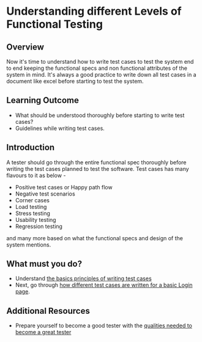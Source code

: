 # Understanding different Levels of Functional Testing

## Overview

Now it's time to understand how to write test cases to test the system end to end keeping the functional specs and non functional attributes of the system in mind.
It's always a good practice to write down all test cases in a document like excel before starting to test the system.

## Learning Outcome

- What should be understood thoroughly before starting to write test cases?
- Guidelines while writing test cases.

## Introduction 
A tester should go through the entire functional spec thoroughly before writing the test cases planned to test the software.
Test cases has many flavours to it as below - 
- Positive test cases or Happy path flow
- Negative test scenarios
- Corner cases
- Load testing
- Stress testing
- Usability testing
- Regression testing

and many more based on what the functional specs and design of the system mentions.

## What must you do?
- Understand [the basics principles of writing test cases](https://blog.testlodge.com/how-to-write-test-cases-for-software-with-sample/)
- Next, go through [how different test cases are written for a basic Login page](https://www.guru99.com/test-case.html).

## Additional Resources
- Prepare yourself to become a good tester with the [qualities needed to become a great tester](https://www.softwaretestinghelp.com/10-qualities-that-can-make-you-a-good-tester/)

